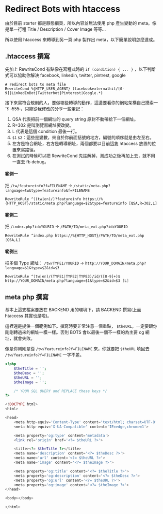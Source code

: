 # Redirect Bots with htaccess

由於目前 starter 都是靜態網頁，所以內容並無法使用 php 產生變動的 meta。像是單一行程 Title / Description / Cover Image 等等...

所以使用 htaccess 來轉導到另一頁 php 製作出 meta，以下簡單說明怎麼達成。

## .htaccess 撰寫

先加上 RewriteCond 有點像在寫程式時的 `if (condition) { ... }` ，以下判斷式可以協助你解決 facebook, linkedin, twitter, pintrest, google

```
# redirect bots to meta file
RewriteCond %{HTTP_USER_AGENT} (facebookexternalhit/[0-9]|LinkedInBot|Twitterbot|Pinterest|Google.*)
```

接下來寫符合規則的人，要做哪些轉導的動作，這邊要看你的網站架構自己摸索一下 :555:，只能從我修改的分享一些筆記：

1. QSA 代表把前一個網址的 query string 原封不動帶給下一個網址。
2. R=302 是叫瀏覽器網址要改變。
3. L 代表是這個 condition 最後一行。
4. `$1` `$2`：這些是變數，來自於你前面括號的地方，編號的順序就是由左至右。
5. 左方是符合網址，右方是轉導網址，兩個都要以目前這隻 htaccess 放置的位置來寫路徑。
6. 在測試的時候可以把 RewriteCond 先註解掉，測成功之後再加上去，就不用一直去 fb debug。

#### 範例一

把 `/tw/featureinfo?f=FILENAME` -> `/static/meta.php?language=tw&type=featureinfo&f=FILENAME`

```
RewriteRule ^((tw|en)/)?featureinfo https://%{HTTP_HOST}/static/meta.php?language=$2&type=featureinfo [QSA,R=302,L]
```

#### 範例二

把 `/index.php?id=YOURID` -> `/PATH/TO/meta_ext.php?id=YOURID`

```
RewriteRule ^index.php https://%{HTTP_HOST}/PATH/TO/meta_ext.php [QSA,L]
```

#### 範例三

把多個 Type 網址： `/tw/TYPE1/YOURID` -> `http://YOUR_DOMAIN/meta.php?language=$1&type=$2&id=$3`

```
RewriteRule ^(tw|en)/(TYPE1|TYPE2|TYPE3)/id/([0-9]+)$ http://YOUR_DOMAIN/meta.php?language=$1&type=$2&id=$3 [L]
```

## meta php 撰寫

基本上這支檔案要放在 BACKEND 用的環境下，請 BACKEND 撰寫(上面 htaccess 其實也是啦)。

這裡還是提供一個範例如下。撰寫時要非常注意一個重點， `$theURL`，一定要跟你剛剛轉過來的網址一模一樣。否則 BOTS 會以最後一個不一樣的為主要 og 網址，就會失敗。

像是你剛剛是從 `/tw/featureinfo?f=FILENAME` 來，你就要把 `$theURL` 填回去 `/tw/featureinfo?f=FILENAME` 一字不差。

```php
<?php
	$theTitle = '';
	$theDesc = '';
	$theURL = '';
	$theImage = '';

	/* YOUR SQL QUERY and REPLACE these keys */
?>

<!DOCTYPE html>
<html>

<head>
	<meta http-equiv='Content-Type' content='text/html; charset=UTF-8' />
	<meta http-equiv='X-UA-Compatible' content='IE=edge,chrome=1'>

	<meta property='og:type' content='metadata'>
	<link rel='origin' href='<?= $theURL ?>'>

	<title><?= $theTitle ?></title>
	<meta name='description' content='<?= $theDesc ?>'>
	<meta name='url' content='<?= $theURL ?>'>
	<meta name='image' content='<?= $theImage ?>'>

	<meta property='og:title' content='<?= $theTitle ?>'>
	<meta property='og:description' content='<?= $theDesc ?>'>
	<meta property='og:url' content='<?= $theURL ?>'>
	<meta property='og:image' content='<?= $theImage ?>'>
</head>

<body></body>

</html>

```

